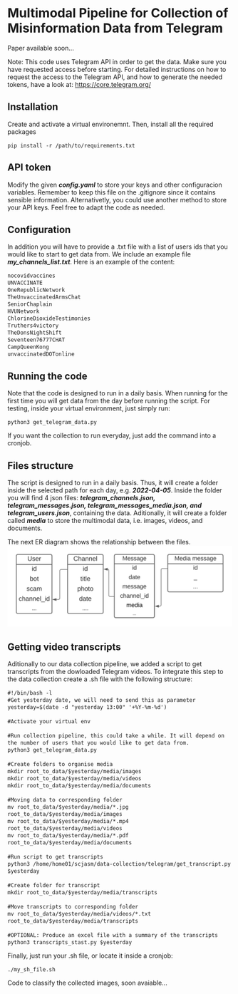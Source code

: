 # Multimodal Pipeline for Collection of Misinformation Data from Telegram

Paper available soon...

Note: This code uses Telegram API in order to get the data. Make sure you have requested access before starting. For detailed instructions on how to request the access to the Telegram API, and how to generate the needed tokens, have a look at: https://core.telegram.org/

## Installation 

Create and activate a virtual environemnt. Then, install all the required packages
 ```
 pip install -r /path/to/requirements.txt
```

## API token 
Modify the given ***config.yaml*** to store your keys and other configuracion variables. Remember to keep this file on the .gitignore since it contains sensible information. Alternativetly, you could use another method to store your API keys. Feel free to adapt the code as needed.


## Configuration
In addition you will have to provide a .txt file with a list of users ids that you would like to start to get data from. We include an example file ***my_channels_list.txt***. Here is an example of the content:

```
nocovidvaccines
UNVACCINATE
OneRepublicNetwork
TheUnvaccinatedArmsChat
SeniorChaplain
HVUNetwork
ChlorineDioxideTestimonies
Truthers4victory
TheDonsNightShift
Seventeen76777CHAT
CampQueenKong
unvaccinatedDOTonline
```

## Running the code
Note that the code is designed to run in a daily basis. When running for the first time you will get data from the day before running the script. For testing, inside your virtual environment, just simply run:
```
python3 get_telegram_data.py
```

If you want the collection to run everyday, just add the command into a cronjob.

## Files structure
The script is designed to run in a daily basis. Thus, it will create a folder inside the selected path for each day, e.g. ***2022-04-05***. Inside the folder you will find 4 json files: ***telegram_channels.json, telegram_messages.json, telegram_messages_media.json, and telegram_users.json***, containing the data. Aditionally, it will create a folder called ***media*** to store the multimodal data, i.e. images, videos, and documents.

The next ER diagram shows the relationship between the files.
![Screenshot](telegram-er.png)

## Getting video transcripts

Aditionally to our data collection pipeline, we added a script to get transcripts from the dowloaded Telegram videos. To integrate this step to the data collection create a .sh file with the following structure:
```
#!/bin/bash -l
#Get yesterday date, we will need to send this as parameter
yesterday=$(date -d "yesterday 13:00" '+%Y-%m-%d')

#Activate your virtual env

#Run collection pipeline, this could take a while. It will depend on the number of users that you would like to get data from.
python3 get_telegram_data.py

#Create folders to organise media
mkdir root_to_data/$yesterday/media/images
mkdir root_to_data/$yesterday/media/videos
mkdir root_to_data/$yesterday/media/documents

#Moving data to corresponding folder
mv root_to_data/$yesterday/media/*.jpg root_to_data/$yesterday/media/images
mv root_to_data/$yesterday/media/*.mp4 root_to_data/$yesterday/media/videos
mv root_to_data/$yesterday/media/*.pdf root_to_data/$yesterday/media/documents

#Run script to get transcripts
python3 /home/home01/scjasm/data-collection/telegram/get_transcript.py $yesterday

#Create folder for transcript
mkdir root_to_data/$yesterday/media/transcripts

#Move transcripts to corresponding folder
mv root_to_data/$yesterday/media/videos/*.txt root_to_data/$yesterday/media/transcripts

#OPTIONAL: Produce an excel file with a summary of the transcripts
python3 transcripts_stast.py $yesterday
```

Finally, just run your .sh file, or locate it inside a cronjob:
```
./my_sh_file.sh
```

Code to classify the collected images, soon avaiable...